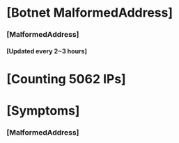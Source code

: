 # [Botnet MalformedAddress]
### [MalformedAddress]
#### [Updated every 2~3 hours]

# [Counting 5062 IPs]

# [Symptoms] 
###   [MalformedAddress]
